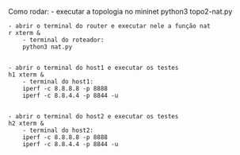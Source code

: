 Como rodar:
    - executar a topologia no mininet
    python3 topo2-nat.py
    

    - abrir o terminal do router e executar nele a função nat
    r xterm &
        - terminal do roteador:
        python3 nat.py


    - abrir o terminal do host1 e executar os testes
    h1 xterm &
        - terminal do host1:
        iperf -c 8.8.8.8 -p 8888 
        iperf -c 8.8.4.4 -p 8844 -u


    - abrir o terminal do host2 e executar os testes
    h2 xterm &
        - terminal do host2:
        iperf -c 8.8.8.8 -p 8888
        iperf -c 8.8.4.4 -p 8844 -u